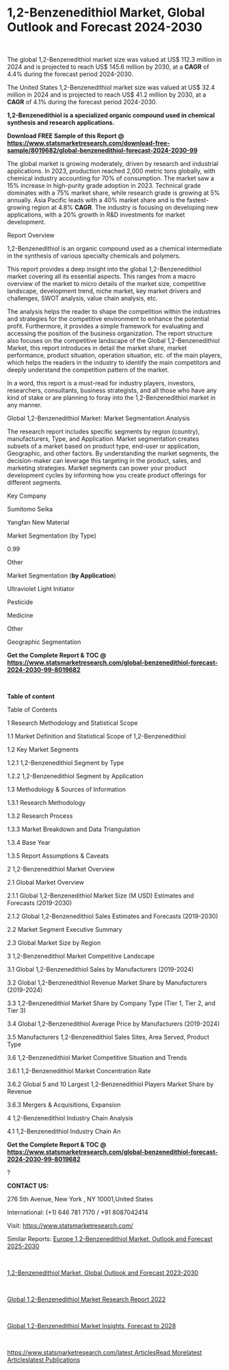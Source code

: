 <h1>1,2-Benzenedithiol Market, Global Outlook and Forecast 2024-2030</h1><br/><p>The global 1,2-Benzenedithiol market size was valued at US$ 112.3 million in 2024 and is projected to reach US$ 145.6 million by 2030, at a <strong>CAGR</strong> of 4.4% during the forecast period 2024-2030.</p>
 
 
 
 <p>The United States 1,2-Benzenedithiol market size was valued at US$ 32.4 million in 2024 and is projected to reach US$ 41.2 million by 2030, at a <strong>CAGR</strong> of 4.1% during the forecast period 2024-2030.</p>
 
 
 
 <p><strong>1,2-Benzenedithiol is a specialized organic compound used in chemical synthesis and research applications.</strong></p>
 
 
 
 <p><strong>Download FREE Sample of this Report @ <a href="https://www.statsmarketresearch.com/download-free-sample/8019682/global-benzenedithiol-forecast-2024-2030-99">https://www.statsmarketresearch.com/download-free-sample/8019682/global-benzenedithiol-forecast-2024-2030-99</a></strong></p>
 
 
 
 <p>The global market is growing moderately, driven by research and industrial applications. In 2023, production reached 2,000 metric tons globally, with chemical industry accounting for 70% of consumption. The market saw a 15% increase in high-purity grade adoption in 2023. Technical grade dominates with a 75% market share, while research grade is growing at 5% annually. Asia Pacific leads with a 40% market share and is the fastest-growing region at 4.8% <strong>CAGR</strong>. The industry is focusing on developing new applications, with a 20% growth in R&D investments for market development.</p>
 
 
 
 <p>Report Overview</p>
 
 
 
 <p>1,2-Benzenedithiol is an organic compound used as a chemical intermediate in the synthesis of various specialty chemicals and polymers.</p>
 
 
 
 <p>This report provides a deep insight into the global 1,2-Benzenedithiol market covering all its essential aspects. This ranges from a macro overview of the market to micro details of the market size, competitive landscape, development trend, niche market, key market drivers and challenges, SWOT analysis, value chain analysis, etc.</p>
 
 
 
 <p>The analysis helps the reader to shape the competition within the industries and strategies for the competitive environment to enhance the potential profit. Furthermore, it provides a simple framework for evaluating and accessing the position of the business organization. The report structure also focuses on the competitive landscape of the Global 1,2-Benzenedithiol Market, this report introduces in detail the market share, market performance, product situation, operation situation, etc. of the main players, which helps the readers in the industry to identify the main competitors and deeply understand the competition pattern of the market.</p>
 
 
 
 <p>In a word, this report is a must-read for industry players, investors, researchers, consultants, business strategists, and all those who have any kind of stake or are planning to foray into the 1,2-Benzenedithiol market in any manner.</p>
 
 
 
 <p>Global 1,2-Benzenedithiol Market: Market Segmentation Analysis</p>
 
 
 
 <p>The research report includes specific segments by region (country), manufacturers, Type, and Application. Market segmentation creates subsets of a market based on product type, end-user or application, Geographic, and other factors. By understanding the market segments, the decision-maker can leverage this targeting in the product, sales, and marketing strategies. Market segments can power your product development cycles by informing how you create product offerings for different segments.</p>
 
 
 
 <p>Key Company</p>
 
 
 
 <p>Sumitomo Seika</p>
 
 
 
 <p>Yangfan New Material</p>
 
 
 
 <p>Market Segmentation (by Type)</p>
 
 
 
 <p>0.99</p>
 
 
 
 <p>Other</p>
 
 
 
 <p>Market Segmentation (<strong>by Application</strong>)</p>
 
 
 
 <p>Ultraviolet Light Initiator</p>
 
 
 
 <p>Pesticide</p>
 
 
 
 <p>Medicine</p>
 
 
 
 <p>Other</p>
 
 
 
 <p>Geographic Segmentation</p>
 
 
 
 <div><b>Get the Complete Report & TOC @ <a href="https://www.statsmarketresearch.com/global-benzenedithiol-forecast-2024-2030-99-8019682">https://www.statsmarketresearch.com/global-benzenedithiol-forecast-2024-2030-99-8019682</a></b></div>
 
 
 
 <p><br />
 
 <b>Table of content</b></p>
 
 
 
 <p>Table of Contents<br />
 
 1 Research Methodology and Statistical Scope<br />
 
 1.1 Market Definition and Statistical Scope of 1,2-Benzenedithiol<br />
 
 1.2 Key Market Segments<br />
 
 1.2.1 1,2-Benzenedithiol Segment by Type<br />
 
 1.2.2 1,2-Benzenedithiol Segment by Application<br />
 
 1.3 Methodology & Sources of Information<br />
 
 1.3.1 Research Methodology<br />
 
 1.3.2 Research Process<br />
 
 1.3.3 Market Breakdown and Data Triangulation<br />
 
 1.3.4 Base Year<br />
 
 1.3.5 Report Assumptions & Caveats<br />
 
 2 1,2-Benzenedithiol Market Overview<br />
 
 2.1 Global Market Overview<br />
 
 2.1.1 Global 1,2-Benzenedithiol Market Size (M USD) Estimates and Forecasts (2019-2030)<br />
 
 2.1.2 Global 1,2-Benzenedithiol Sales Estimates and Forecasts (2019-2030)<br />
 
 2.2 Market Segment Executive Summary<br />
 
 2.3 Global Market Size by Region<br />
 
 3 1,2-Benzenedithiol Market Competitive Landscape<br />
 
 3.1 Global 1,2-Benzenedithiol Sales by Manufacturers (2019-2024)<br />
 
 3.2 Global 1,2-Benzenedithiol Revenue Market Share by Manufacturers (2019-2024)<br />
 
 3.3 1,2-Benzenedithiol Market Share by Company Type (Tier 1, Tier 2, and Tier 3)<br />
 
 3.4 Global 1,2-Benzenedithiol Average Price by Manufacturers (2019-2024)<br />
 
 3.5 Manufacturers 1,2-Benzenedithiol Sales Sites, Area Served, Product Type<br />
 
 3.6 1,2-Benzenedithiol Market Competitive Situation and Trends<br />
 
 3.6.1 1,2-Benzenedithiol Market Concentration Rate<br />
 
 3.6.2 Global 5 and 10 Largest 1,2-Benzenedithiol Players Market Share by Revenue<br />
 
 3.6.3 Mergers & Acquisitions, Expansion<br />
 
 4 1,2-Benzenedithiol Industry Chain Analysis<br />
 
 4.1 1,2-Benzenedithiol Industry Chain An</p>
 
 
 
 <div><b>Get the Complete Report & TOC @ <a href="https://www.statsmarketresearch.com/global-benzenedithiol-forecast-2024-2030-99-8019682">https://www.statsmarketresearch.com/global-benzenedithiol-forecast-2024-2030-99-8019682</a></b></div>
 
 
 
 <p>? </p>
 
 
 
 <p><b>CONTACT US:</b><br />
 
 276 5th Avenue, New York , NY 10001,United States<br />
 
 International: (+1) 646 781 7170 / +91 8087042414<br />
 
 Visit: <a href="https://www.statsmarketresearch.com/">https://www.statsmarketresearch.com/</a><br />
 
 Similar Reports: <a href="https://www.statsmarketresearch.com/global-benzenedithiol-forecast-2024-2030-99-8019682">Europe 1,2-Benzenedithiol Market, Outlook and Forecast 2025-2030</a><br />
 
 <br />
 
 <a href="https://www.statsmarketresearch.com/global-benzenedithiol-forecast-2024-2030-99-8019682">1,2-Benzenedithiol Market, Global Outlook and Forecast 2023-2030</a><br />
 
 <br />
 
 <a href="https://www.statsmarketresearch.com/global-benzenedithiol-forecast-2024-2030-99-8019682">Global 1,2-Benzenedithiol Market Research Report 2022</a><br />
 
 <br />
 
 <a href="https://www.statsmarketresearch.com/global-benzenedithiol-forecast-2024-2030-99-8019682">Global 1,2-Benzenedithiol Market Insights, Forecast to 2028</a><br />
 
 <br />
 
 <a href="https://gyeongbokgung.com">https://www.statsmarketresearch.com/</a><a href="https://hallyeomaritime.com">latest Articles</a><a href="https://jingwansa.com">Read More</a><a href="https://nguoiviet.jp/">latest Articles</a><a href="https://www.intelmarketresearch.com/">latest Publications</a></p>